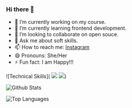 ### Hi there 👋


- 🔭 I’m currently working on my course.
- 🌱 I’m currently learning frontend development.
- 👯 I’m looking to collaborate on open souce.
- 💬 Ask me about soft skills.
- 📫 How to reach me: [Instagram](https://www.instagram.com/ishika2741/)
- 😄 Pronouns: She/Her
- ⚡ Fun fact: I am Happy!!!

![Technical Skills](
<img src="https://img.shields.io/badge/-HTML-e34f26?logo=html5&logoColor=fff">
<img src="https://img.shields.io/badge/-CSS-1572B6?logo=css3&logoColor=fff">)

![Github Stats](https://github-readme-stats.vercel.app/api?username=ishika2741&count_private=true&show_icons=true&theme=radical)

![Top Languages](https://github-readme-stats.vercel.app/api/top-langs/?username=ishika2741&show_icons=true&theme=radical)
